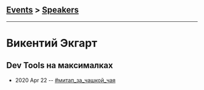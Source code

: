 ## [Events](../README.md) > [Speakers](../speakers.md)
---

# Викентий Экгарт

## Dev Tools на максималках
- 2020 Apr 22 -- [#митап_за_чашкой_чая](https://www.youtube.com/watch?v=2au51vKh2M8)    
